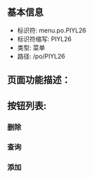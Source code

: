 
## 基本信息

- 标识符: menu.po.PIYL26
- 标识符缩写: PIYL26
- 类型: 菜单
- 路径: /po/PIYL26

## 页面功能描述：





## 按钮列表:


### 删除



### 查询



### 添加


